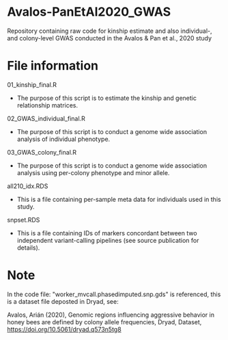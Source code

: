 # Avalos-PanEtAl2020_GWAS
Repository containing raw code for kinship estimate and also individual-, and colony-level GWAS conducted in the Avalos &amp; Pan et al., 2020 study

# File information
01_kinship_final.R         
- The purpose of this script is to estimate the kinship and genetic relationship matrices.

02_GWAS_individual_final.R 
- The purpose of this script is to conduct a genome wide association analysis of individual phenotype.

03_GWAS_colony_final.R     
- The purpose of this script is to conduct a genome wide association analysis using per-colony phenotype and minor allele.

all210_idx.RDS             
- This is a file containing per-sample meta data for individuals used in this study.

snpset.RDS                 
- This is a file containing IDs of markers concordant between two independent variant-calling pipelines (see source publication for details).

# Note
In the code file: "worker_mvcall.phasedimputed.snp.gds" is referenced, this is a dataset file deposted in Dryad, see:

Avalos, Arián (2020), Genomic regions influencing aggressive behavior in honey bees are defined by colony allele frequencies, Dryad, Dataset, https://doi.org/10.5061/dryad.q573n5tg8
